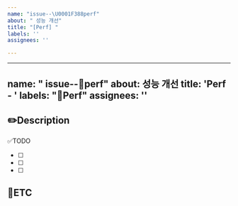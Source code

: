 ```yaml
---
name: "issue--\U0001F388perf"
about: " 성능 개선"
title: "[Perf] "
labels: ''
assignees: ''

---
```


---
name: " issue--🎈perf"
about: 성능 개선
title: 'Perf - '
labels: "🎈Perf"
assignees: ''
---

✏️Description
-
<!--작업사항을 입력해주세요-->

✅TODO
- [ ] <!-- todo -->
- [ ] <!-- todo -->
- [ ] <!-- todo -->

🐾ETC
-
